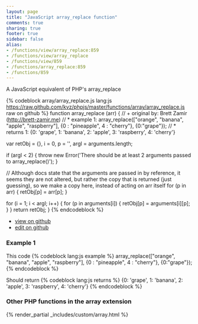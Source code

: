 ```yaml
---
layout: page
title: "JavaScript array_replace function"
comments: true
sharing: true
footer: true
sidebar: false
alias:
- /functions/view/array_replace:859
- /functions/view/array_replace
- /functions/view/859
- /functions/array_replace:859
- /functions/859
---
```

<!-- Generated by Rakefile:build -->
A JavaScript equivalent of PHP's array_replace

{% codeblock array/array_replace.js lang:js https://raw.github.com/kvz/phpjs/master/functions/array/array_replace.js raw on github %}
function array_replace (arr) {
  // +   original by: Brett Zamir (http://brett-zamir.me)
  // *     example 1: array_replace(["orange", "banana", "apple", "raspberry"], {0 : "pineapple", 4 : "cherry"}, {0:"grape"});
  // *     returns 1: {0: 'grape', 1: 'banana', 2: 'apple', 3: 'raspberry', 4: 'cherry'}

  var retObj = {},
    i = 0,
    p = '',
    argl = arguments.length;

  if (argl < 2) {
    throw new Error('There should be at least 2 arguments passed to array_replace()');
  }

  // Although docs state that the arguments are passed in by reference, it seems they are not altered, but rather the copy that is returned (just guessing), so we make a copy here, instead of acting on arr itself
  for (p in arr) {
    retObj[p] = arr[p];
  }

  for (i = 1; i < argl; i++) {
    for (p in arguments[i]) {
      retObj[p] = arguments[i][p];
    }
  }
  return retObj;
}
{% endcodeblock %}

 - [view on github](https://github.com/kvz/phpjs/blob/master/functions/array/array_replace.js)
 - [edit on github](https://github.com/kvz/phpjs/edit/master/functions/array/array_replace.js)

### Example 1
This code
{% codeblock lang:js example %}
array_replace(["orange", "banana", "apple", "raspberry"], {0 : "pineapple", 4 : "cherry"}, {0:"grape"});
{% endcodeblock %}

Should return
{% codeblock lang:js returns %}
{0: 'grape', 1: 'banana', 2: 'apple', 3: 'raspberry', 4: 'cherry'}
{% endcodeblock %}


### Other PHP functions in the array extension
{% render_partial _includes/custom/array.html %}
